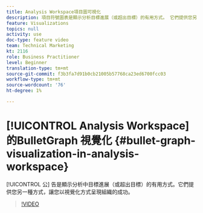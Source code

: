```yaml
---
title: Analysis Workspace項目圖可視化
description: 項目符號圖表是顯示分析目標進展（或超出目標）的有用方式。 它們提供您另一種方式，讓您以視覺化方式呈現組織的成功。
feature: Visualizations
topics: null
activity: use
doc-type: feature video
team: Technical Marketing
kt: 2116
role: Business Practitioner
level: Beginner
translation-type: tm+mt
source-git-commit: f3b3fa7d91b0cb21005b57768ca23ed6700fcc03
workflow-type: tm+mt
source-wordcount: '76'
ht-degree: 1%

---
```



# [!UICONTROL Analysis Workspace] 的BulletGraph  視覺化  {#bullet-graph-visualization-in-analysis-workspace}

[!UICONTROL 公] 告是顯示分析中目標進展（或超出目標）的有用方式。它們提供您另一種方式，讓您以視覺化方式呈現組織的成功。

>[!VIDEO](https://video.tv.adobe.com/v/23989/?quality=12)
